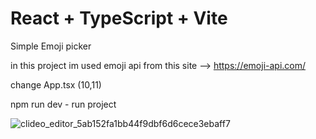 # React + TypeScript + Vite

Simple Emoji picker

in this project im used emoji api from this site --> https://emoji-api.com/

change App.tsx (10,11)


npm run dev - run project



![clideo_editor_5ab152fa1bb44f9dbf6d6cece3ebaff7](https://github.com/fywws/Emoji-Picker/assets/79212727/efdcb22f-b9af-495f-982d-9fdb14dabdbc)
